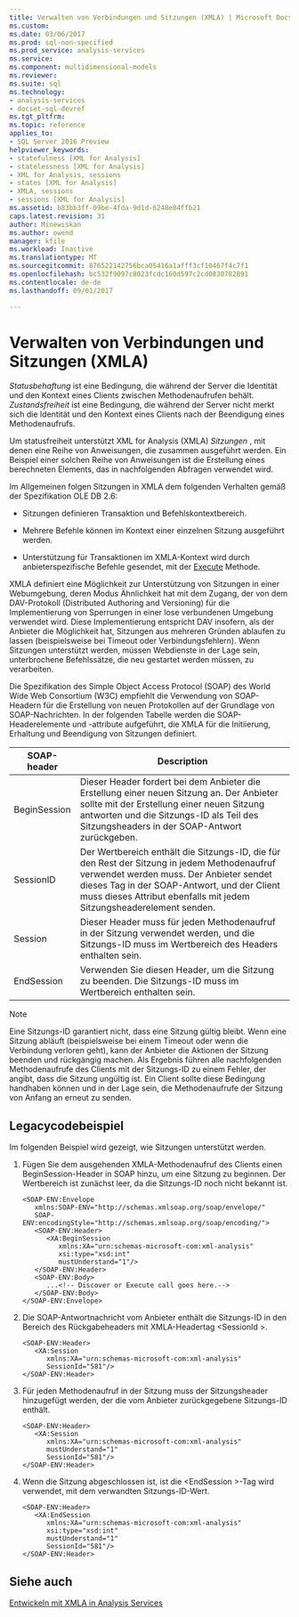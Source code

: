 ```yaml
---
title: Verwalten von Verbindungen und Sitzungen (XMLA) | Microsoft Docs
ms.custom: 
ms.date: 03/06/2017
ms.prod: sql-non-specified
ms.prod_service: analysis-services
ms.service: 
ms.component: multidimensional-models
ms.reviewer: 
ms.suite: sql
ms.technology:
- analysis-services
- docset-sql-devref
ms.tgt_pltfrm: 
ms.topic: reference
applies_to:
- SQL Server 2016 Preview
helpviewer_keywords:
- statefulness [XML for Analysis]
- statelessness [XML for Analysis]
- XML for Analysis, sessions
- states [XML for Analysis]
- XMLA, sessions
- sessions [XML for Analysis]
ms.assetid: b83bb3ff-09be-4fda-9d1d-6248e04ffb21
caps.latest.revision: 31
author: Minewiskan
ms.author: owend
manager: kfile
ms.workload: Inactive
ms.translationtype: MT
ms.sourcegitcommit: 876522142756bca05416a1afff3cf10467f4c7f1
ms.openlocfilehash: bc532f9097c8023fcdc160d597c2cd0830782891
ms.contentlocale: de-de
ms.lasthandoff: 09/01/2017

---
```

# <a name="managing-connections-and-sessions-xmla"></a>Verwalten von Verbindungen und Sitzungen (XMLA)
  *Statusbehaftung* ist eine Bedingung, die während der Server die Identität und den Kontext eines Clients zwischen Methodenaufrufen behält. *Zustandsfreiheit* ist eine Bedingung, die während der Server nicht merkt sich die Identität und den Kontext eines Clients nach der Beendigung eines Methodenaufrufs.  
  
 Um statusfreiheit unterstützt XML for Analysis (XMLA) *Sitzungen* , mit denen eine Reihe von Anweisungen, die zusammen ausgeführt werden. Ein Beispiel einer solchen Reihe von Anweisungen ist die Erstellung eines berechneten Elements, das in nachfolgenden Abfragen verwendet wird.  
  
 Im Allgemeinen folgen Sitzungen in XMLA dem folgenden Verhalten gemäß der Spezifikation OLE DB 2.6:  
  
-   Sitzungen definieren Transaktion und Befehlskontextbereich.  
  
-   Mehrere Befehle können im Kontext einer einzelnen Sitzung ausgeführt werden.  
  
-   Unterstützung für Transaktionen im XMLA-Kontext wird durch anbieterspezifische Befehle gesendet, mit der [Execute](../../analysis-services/xmla/xml-elements-methods-execute.md) Methode.  
  
 XMLA definiert eine Möglichkeit zur Unterstützung von Sitzungen in einer Webumgebung, deren Modus Ähnlichkeit hat mit dem Zugang, der von dem DAV-Protokoll (Distributed Authoring and Versioning) für die Implementierung von Sperrungen in einer lose verbundenen Umgebung verwendet wird. Diese Implementierung entspricht DAV insofern, als der Anbieter die Möglichkeit hat, Sitzungen aus mehreren Gründen ablaufen zu lassen (beispielsweise bei Timeout oder Verbindungsfehlern). Wenn Sitzungen unterstützt werden, müssen Webdienste in der Lage sein, unterbrochene Befehlssätze, die neu gestartet werden müssen, zu verarbeiten.  
  
 Die Spezifikation des Simple Object Access Protocol (SOAP) des World Wide Web Consortium (W3C) empfiehlt die Verwendung von SOAP-Headern für die Erstellung von neuen Protokollen auf der Grundlage von SOAP-Nachrichten. In der folgenden Tabelle werden die SOAP-Headerelemente und -attribute aufgeführt, die XMLA für die Initiierung, Erhaltung und Beendigung von Sitzungen definiert.  
  
|SOAP-header|Description|  
|-----------------|-----------------|  
|BeginSession|Dieser Header fordert bei dem Anbieter die Erstellung einer neuen Sitzung an. Der Anbieter sollte mit der Erstellung einer neuen Sitzung antworten und die Sitzungs-ID als Teil des Sitzungsheaders in der SOAP-Antwort zurückgeben.|  
|SessionID|Der Wertbereich enthält die Sitzungs-ID, die für den Rest der Sitzung in jedem Methodenaufruf verwendet werden muss. Der Anbieter sendet dieses Tag in der SOAP-Antwort, und der Client muss dieses Attribut ebenfalls mit jedem Sitzungsheaderelement senden.|  
|Session|Dieser Header muss für jeden Methodenaufruf in der Sitzung verwendet werden, und die Sitzungs-ID muss im Wertbereich des Headers enthalten sein.|  
|EndSession|Verwenden Sie diesen Header, um die Sitzung zu beenden. Die Sitzungs-ID muss im Wertbereich enthalten sein.|  
  
> [!NOTE]  
>  Eine Sitzungs-ID garantiert nicht, dass eine Sitzung gültig bleibt. Wenn eine Sitzung abläuft (beispielsweise bei einem Timeout oder wenn die Verbindung verloren geht), kann der Anbieter die Aktionen der Sitzung beenden und rückgängig machen. Als Ergebnis führen alle nachfolgenden Methodenaufrufe des Clients mit der Sitzungs-ID zu einem Fehler, der angibt, dass die Sitzung ungültig ist. Ein Client sollte diese Bedingung handhaben können und in der Lage sein, die Methodenaufrufe der Sitzung von Anfang an erneut zu senden.  
  
## <a name="legacy-code-example"></a>Legacycodebeispiel  
 Im folgenden Beispiel wird gezeigt, wie Sitzungen unterstützt werden.  
  
1.  Fügen Sie dem ausgehenden XMLA-Methodenaufruf des Clients einen BeginSession-Header in SOAP hinzu, um eine Sitzung zu beginnen. Der Wertbereich ist zunächst leer, da die Sitzungs-ID noch nicht bekannt ist.  
  
    ```  
    <SOAP-ENV:Envelope  
       xmlns:SOAP-ENV="http://schemas.xmlsoap.org/soap/envelope/"  
       SOAP-ENV:encodingStyle="http://schemas.xmlsoap.org/soap/encoding/">  
       <SOAP-ENV:Header>  
          <XA:BeginSession  
             xmlns:XA="urn:schemas-microsoft-com:xml-analysis"  
             xsi:type="xsd:int"  
             mustUnderstand="1"/>  
       </SOAP-ENV:Header>  
       <SOAP-ENV:Body>  
          ...<!-- Discover or Execute call goes here.-->  
       </SOAP-ENV:Body>  
    </SOAP-ENV:Envelope>  
    ```  
  
2.  Die SOAP-Antwortnachricht vom Anbieter enthält die Sitzungs-ID in den Bereich des Rückgabeheaders mit XMLA-Headertag \<SessionId >.  
  
    ```  
    <SOAP-ENV:Header>  
       <XA:Session  
          xmlns:XA="urn:schemas-microsoft-com:xml-analysis"  
          SessionId="581"/>  
    </SOAP-ENV:Header>  
    ```  
  
3.  Für jeden Methodenaufruf in der Sitzung muss der Sitzungsheader hinzugefügt werden, der die vom Anbieter zurückgegebene Sitzungs-ID enthält.  
  
    ```  
    <SOAP-ENV:Header>  
       <XA:Session  
          xmlns:XA="urn:schemas-microsoft-com:xml-analysis"  
          mustUnderstand="1"  
          SessionId="581"/>  
    </SOAP-ENV:Header>  
    ```  
  
4.  Wenn die Sitzung abgeschlossen ist, ist die \<EndSession >-Tag wird verwendet, mit dem verwandten Sitzungs-ID-Wert.  
  
    ```  
    <SOAP-ENV:Header>  
       <XA:EndSession  
          xmlns:XA="urn:schemas-microsoft-com:xml-analysis"  
          xsi:type="xsd:int"  
          mustUnderstand="1"  
          SessionId="581"/>  
    </SOAP-ENV:Header>  
    ```  
  
## <a name="see-also"></a>Siehe auch  
 [Entwickeln mit XMLA in Analysis Services](../../analysis-services/multidimensional-models-scripting-language-assl-xmla/developing-with-xmla-in-analysis-services.md)  
  
  

